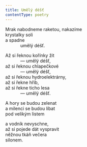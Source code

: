 ```yaml
---
title: Umělý déšť
contentType: poetry
---
```


<section>

Mrak nabodneme raketou, nakazíme  
krystalky soli  
a spadne  
            umělý déšť.

Až si řeknou kořínky žit  
            — umělý déšť,  
až si řeknou chlapečkové  
            — umělý déšť,  
až si řeknou hydroelektrárny,  
až si řekne hřib,  
až si řekne ticho lesa  
            — umělý déšť.

A hory se budou zelenat  
a milenci se budou líbat  
pod velikým listem

a vodník nevyschne,  
až si pojede dát vyspravit  
něžnou tkáň večera  
silonem.

</section>
